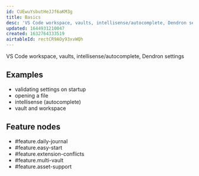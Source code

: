 ```yaml
---
id: CUEwuYsbutHeJJf6aKM3g
title: Basics
desc: 'VS Code workspace, vaults, intellisense/autocomplete, Dendron settings'
updated: 1644931210047
created: 1632764333519
airtableId: rectCR9AOy93xvWQh
---
```


VS Code workspace, vaults, intellisense/autocomplete, Dendron settings

## Examples

- validating settings on startup
- opening a file
- intellisense (autocomplete)
- vault and workspace

## Feature nodes
- #feature.daily-journal
- #feature.easy-start
- #feature.extension-conflicts
- #feature.multi-vault
- #feature.asset-support
